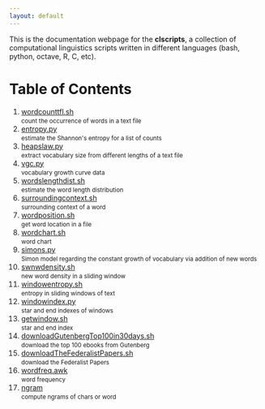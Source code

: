 ```yaml
---
layout: default
---
```


This is the documentation webpage for the **clscripts**,
a collection of computational linguistics scripts 
written in different languages (bash, python, octave, R, C, etc).

# Table of Contents
1. [wordcounttfl.sh](./wordcounttfl.html)<br/>
<small>count the occurrence of words in a text file</small> 
2. [entropy.py](./entropy.html)<br/>
<small>estimate the Shannon's entropy for a list of counts</small>
3. [heapslaw.py](./heapslaw.html)<br/>
<small>extract vocabulary size from different lengths of a text file</small>
4. [vgc.py](./vgc.html)<br/>
<small>vocabulary growth curve data</small>
5. [wordslengthdist.sh](./wordslengthdist.html)<br/>
<small>estimate the word length distribution</small>
6. [surroundingcontext.sh](./surroundingcontext.html)<br/>
<small>surrounding context of a word</small>
7. [wordposition.sh](./wordposition.html)<br/>
<small>get word location in a file</small>
8. [wordchart.sh](./wordchart.html)<br/>
<small>word chart</small>
9. [simons.py](./simons.html)<br/>
<small>Simon model regarding the constant growth of vocabulary via addition of new words</small>
10. [swnwdensity.sh](./swnwdensity.html)<br/>
<small>new word density in a sliding window</small>
11. [windowentropy.sh](./windowentropy.html)<br/>
<small>entropy in sliding windows of text</small>
12. [windowindex.py](./windowindex.html)<br/>
<small>star and end indexes of windows</small>
13. [getwindow.sh](./getwindow.html)<br/>
<small>star and end index</small>
14. [downloadGutenbergTop100in30days.sh](./downloadGutenbergTop100.html)<br/>
<small>download the top 100 ebooks from Gutenberg</small>
15. [downloadTheFederalistPapers.sh](./downloadTheFederalistPapers.html)<br/>
<small>download the Federalist Papers</small>
16. [wordfreq.awk](./wordfreqawk.html)<br/>
<small>word frequency</small>
17. [ngram](./ngram.html)<br/>
<small>compute ngrams of chars or word</small>


